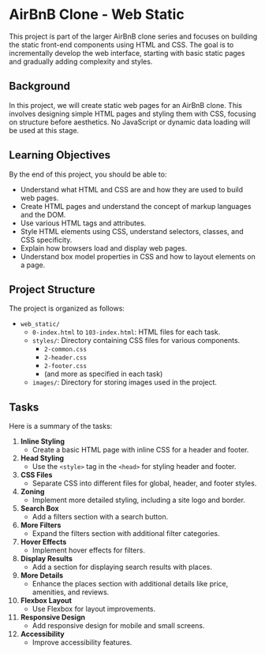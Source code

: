 # AirBnB Clone - Web Static

This project is part of the larger AirBnB clone series and focuses on building the static front-end components using HTML and CSS. The goal is to incrementally develop the web interface, starting with basic static pages and gradually adding complexity and styles. 

## Background
In this project, we will create static web pages for an AirBnB clone. This involves designing simple HTML pages and styling them with CSS, focusing on structure before aesthetics. No JavaScript or dynamic data loading will be used at this stage.

## Learning Objectives
By the end of this project, you should be able to:
- Understand what HTML and CSS are and how they are used to build web pages.
- Create HTML pages and understand the concept of markup languages and the DOM.
- Use various HTML tags and attributes.
- Style HTML elements using CSS, understand selectors, classes, and CSS specificity.
- Explain how browsers load and display web pages.
- Understand box model properties in CSS and how to layout elements on a page.

## Project Structure
The project is organized as follows:
- `web_static/`
  - `0-index.html` to `103-index.html`: HTML files for each task.
  - `styles/`: Directory containing CSS files for various components.
    - `2-common.css`
    - `2-header.css`
    - `2-footer.css`
    - (and more as specified in each task)
  - `images/`: Directory for storing images used in the project.

## Tasks
Here is a summary of the tasks:

1. **Inline Styling**
   - Create a basic HTML page with inline CSS for a header and footer.
2. **Head Styling**
   - Use the `<style>` tag in the `<head>` for styling header and footer.
3. **CSS Files**
   - Separate CSS into different files for global, header, and footer styles.
4. **Zoning**
   - Implement more detailed styling, including a site logo and border.
5. **Search Box**
   - Add a filters section with a search button.
6. **More Filters**
   - Expand the filters section with additional filter categories.
7. **Hover Effects**
   - Implement hover effects for filters.
8. **Display Results**
   - Add a section for displaying search results with places.
9. **More Details**
   - Enhance the places section with additional details like price, amenities, and reviews.
10. **Flexbox Layout**
    - Use Flexbox for layout improvements.
11. **Responsive Design**
    - Add responsive design for mobile and small screens.
12. **Accessibility**
    - Improve accessibility features.

